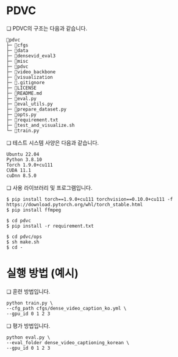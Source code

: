 # PDVC

❏ PDVC의 구조는 다음과 같습니다.
```
📂pdvc
├─ 📂cfgs
├─ 📂data
├─ 📂densevid_eval3
├─ 📂misc
├─ 📂pdvc
├─ 📂video_backbone
├─ 📂visualization
├─ 📄.gitignore
├─ 📄LICENSE
├─ 📄README.md
├─ 📄eval.py
├─ 📄eval_utils.py
├─ 📄prepare_dataset.py
├─ 📄opts.py
├─ 📄requirement.txt
├─ 📄test_and_visualize.sh
└─ 📄train.py
```

❏ 테스트 시스템 사양은 다음과 같습니다.
```
Ubuntu 22.04   
Python 3.8.10 
Torch 1.9.0+cu111 
CUDA 11.1
cuDnn 8.5.0    
```

❏ 사용 라이브러리 및 프로그램입니다.
```
$ pip install torch==1.9.0+cu111 torchvision==0.10.0+cu111 -f https://download.pytorch.org/whl/torch_stable.html
$ pip install ffmpeg

$ cd pdvc
$ pip install -r requirement.txt

$ cd pdvc/ops
$ sh make.sh
$ cd -
```

# 실행 방법 (예시)

❏ 훈련 방법입니다.
```
python train.py \
--cfg_path cfgs/dense_video_caption_ko.yml \
--gpu_id 0 1 2 3
```

❏ 평가 방법입니다.
```
python eval.py \ 
--eval_folder dense_video_captioning_korean \
--gpu_id 0 1 2 3  
```
